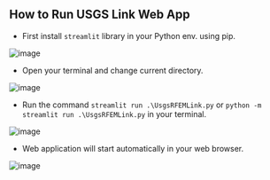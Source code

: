 ## How to Run USGS Link Web App

- First install ```streamlit``` library in your Python env. using pip.

![image](https://user-images.githubusercontent.com/61163577/215473641-2adfbd4f-20aa-4aa9-89ba-7a4e0ee5e651.png)

- Open your terminal and change current directory.

![image](https://user-images.githubusercontent.com/61163577/215473248-e6a69188-58b0-4b02-8e8c-649943be5243.png)

- Run the command ```streamlit run .\UsgsRFEMLink.py``` or ```python -m streamlit run .\UsgsRFEMLink.py``` in your terminal.

![image](https://user-images.githubusercontent.com/61163577/215473390-b34f8480-f970-4a98-9f81-439d33cf397a.png)

- Web application will start automatically in your web browser.

![image](https://user-images.githubusercontent.com/61163577/215473458-fefab8d1-6d11-4348-99a7-486e9d09f86f.png)
